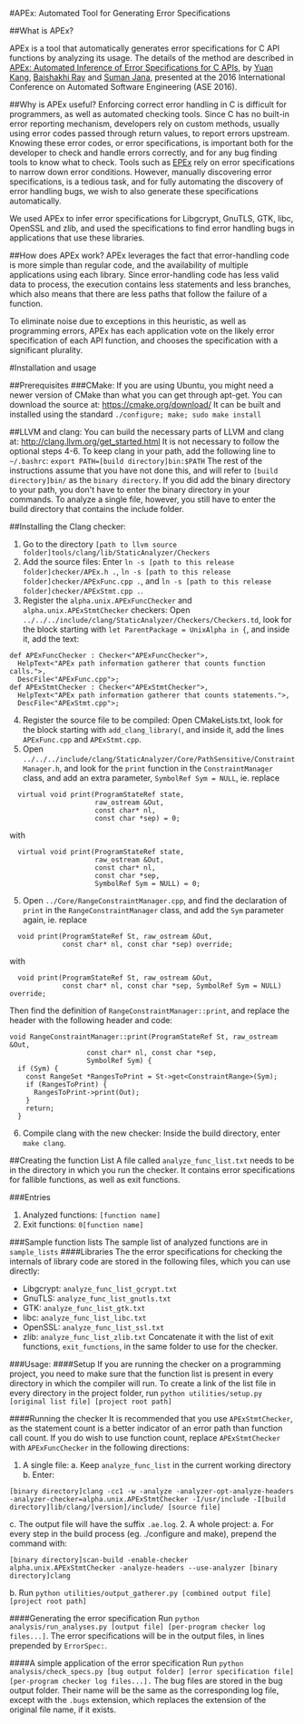 #APEx: Automated Tool for Generating Error Specifications

##What is APEx?

APEx is a tool that automatically generates error specifications
for C API functions by analyzing its usage.
The details of the method are described in
[APEx: Automated Inference of Error Specifications for C APIs](https://yujokang.github.io/papers/apex_2016.pdf),
by [Yuan Kang](https://yujokang.github.io/),
[Baishakhi Ray](http://rayb.info/) and
[Suman Jana](http://sumanj.info/),
presented at the 2016 International Conference on
Automated Software Engineering (ASE 2016).

##Why is APEx useful?
Enforcing correct error handling in C is difficult for programmers,
as well as automated checking tools.
Since C has no built-in error reporting mechanism,
developers rely on custom methods,
usually using error codes passed through return values,
to report errors upstream.
Knowing these error codes, or error specifications,
is important both for the developer to check and handle errors correctly,
and for any bug finding tools to know what to check.
Tools such as [EPEx](https://github.com/yujokang/EPEx)
rely on error specifications to narrow down error conditions.
However, manually discovering error specifications, is a tedious task,
and for fully automating the discovery of error handling bugs,
we wish to also generate these specifications automatically.

We used APEx to infer error specifications
for Libgcrypt, GnuTLS, GTK, libc, OpenSSL and zlib,
and used the specifications to find error handling bugs
in applications that use these libraries.

##How does APEx work?
APEx leverages the fact that error-handling code is more simple
than regular code,
and the availability of multiple applications using each library.
Since error-handling code has less valid data to process,
the execution contains less statements and less branches,
which also means that there are less paths that follow
the failure of a function.

To eliminate noise due to exceptions in this heuristic,
as well as programming errors,
APEx has each application vote on the likely error specification
of each API function,
and chooses the specification with a significant plurality.

#Installation and usage

##Prerequisites
###CMake:
If you are using Ubuntu, you might need a newer version of CMake
than what you can get through apt-get.
You can download the source at:
https://cmake.org/download/
It can be built and installed using the standard
`./configure; make; sudo make install`

##LLVM and clang:
You can build the necessary parts of LLVM and clang at:
http://clang.llvm.org/get_started.html
It is not necessary to follow the optional steps 4-6.
To keep clang in your path, add the following line to `~/.bashrc`:
`export PATH=[build directory]bin:$PATH`
The rest of the instructions assume that you have not done this,
and will refer to `[build directory]bin/` as the `binary directory`.
If you did add the binary directory to your path,
you don't have to enter the binary directory in your commands.
To analyze a single file, however, you still have to enter the build directory
that contains the include folder.

##Installing the Clang checker:
1. Go to the directory
`[path to llvm source folder]tools/clang/lib/StaticAnalyzer/Checkers`
2. Add the source files:
Enter `ln -s [path to this release folder]checker/APEx.h .`,
`ln -s [path to this release folder]checker/APExFunc.cpp .`, and
`ln -s [path to this release folder]checker/APExStmt.cpp .`.
3. Register the `alpha.unix.APExFuncChecker` and
`alpha.unix.APExStmtChecker` checkers:
Open `../../../include/clang/StaticAnalyzer/Checkers/Checkers.td`, look for the block starting with
`let ParentPackage = UnixAlpha in {`,
and inside it, add the text:
```
def APExFuncChecker : Checker<"APExFuncChecker">,
  HelpText<"APEx path information gatherer that counts function calls.">,
  DescFile<"APExFunc.cpp">;
def APExStmtChecker : Checker<"APExStmtChecker">,
  HelpText<"APEx path information gatherer that counts statements.">,
  DescFile<"APExStmt.cpp">;
```
4. Register the source file to be compiled:
Open CMakeLists.txt, look for the block starting with
`add_clang_library(`, and inside it,
add the lines `APExFunc.cpp` and `APExStmt.cpp`.
5. Open `../../../include/clang/StaticAnalyzer/Core/PathSensitive/ConstraintManager.h`, and look for the `print` function
  in the `ConstraintManager` class,
  and add an extra parameter, `SymbolRef Sym = NULL`, ie. replace
```
  virtual void print(ProgramStateRef state,
                     raw_ostream &Out,
                     const char* nl,
                     const char *sep) = 0;
```
with
```
  virtual void print(ProgramStateRef state,
                     raw_ostream &Out,
                     const char* nl,
                     const char *sep,
                     SymbolRef Sym = NULL) = 0;
```
5. Open `../Core/RangeConstraintManager.cpp`,
  and find the declaration of `print` in the `RangeConstraintManager` class,
  and add the `Sym` parameter again, ie.
  replace
```
  void print(ProgramStateRef St, raw_ostream &Out,
             const char* nl, const char *sep) override; 
```
with
```
  void print(ProgramStateRef St, raw_ostream &Out,
             const char* nl, const char *sep, SymbolRef Sym = NULL) override;
```
  Then find the definition of `RangeConstraintManager::print`,
  and replace the header with the following header and code:
```
void RangeConstraintManager::print(ProgramStateRef St, raw_ostream &Out,
				   const char* nl, const char *sep,
				   SymbolRef Sym) {
  if (Sym) {
    const RangeSet *RangesToPrint = St->get<ConstraintRange>(Sym);
    if (RangesToPrint) {
      RangesToPrint->print(Out);
    }
    return;
  }
```
6. Compile clang with the new checker:
  Inside the build directory, enter `make clang`.

##Creating the function List
A file called `analyze_func_list.txt` needs to be in the directory
in which you run the checker.
It contains error specifications for fallible functions,
as well as exit functions.

###Entries
1. Analyzed functions: `[function name]`
2. Exit functions: `0[function name]`

###Sample function lists
The sample list of analyzed functions are in `sample_lists`
####Libraries
The the error specifications for checking the internals of library code
are stored in the following files, which you can use directly:
* Libgcrypt: `analyze_func_list_gcrypt.txt`
* GnuTLS: `analyze_func_list_gnutls.txt`
* GTK: `analyze_func_list_gtk.txt`
* libc: `analyze_func_list_libc.txt`
* OpenSSL: `analyze_func_list_ssl.txt`
* zlib: `analyze_func_list_zlib.txt`
Concatenate it with the list of exit functions, `exit_functions`,
in the same folder to use for the checker.

###Usage:
####Setup
If you are running the checker on a programming project,
you need to make sure that the function list is present in every directory
in which the compiler will run.
To create a link of the list file in every directory in the project folder,
run `python utilities/setup.py [original list file] [project root path]`

####Running the checker
It is recommended that you use `APExStmtChecker`,
as the statement count is a better indicator of an error path
than function call count.
If you do wish to use function count,
replace `APExStmtChecker` with `APExFuncChecker` in the following directions:
1. A single file:
  a. Keep `analyze_func_list` in the current working directory
  b. Enter:
  ```
  [binary directory]clang -cc1 -w -analyze -analyzer-opt-analyze-headers -analyzer-checker=alpha.unix.APExStmtChecker -I/usr/include -I[build directory]lib/clang/[version]/include/ [source file]
  ```
  c. The output file will have the suffix `.ae.log`.
2. A whole project:
  a. For every step in the build process (eg. ./configure and make),
  prepend the command with:
  ```
  [binary directory]scan-build -enable-checker alpha.unix.APExStmtChecker -analyze-headers --use-analyzer [binary directory]clang
  ```
  b. Run `python utilities/output_gatherer.py [combined output file] [project root path]`

####Generating the error specification
Run `python analysis/run_analyses.py [output file] [per-program checker log files...]`.
The error specifications will be in the output files,
in lines prepended by `ErrorSpec:`.

####A simple application of the error specification
Run `python analysis/check_specs.py [bug output folder] [error specification file] [per-program checker log files...].`
The bug files are stored in the bug output folder. Their name will be the same as the corresponding log file, except with the `.bugs` extension, which replaces the extension of the original file name, if it exists.
